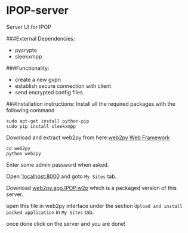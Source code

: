 # IPOP-server
Server UI for IPOP

###External Dependencies:
- pycrypto
- sleekxmpp

###Functionality:
- create a new gvpn
- establish secure connection with client
- send encrypted config files

###Installation instructions:
Install all the required packages with the following command

```
sudo apt-get install python-pip
sudo pip install sleekxmpp
```

Download and extract web2py from here:[web2py Web Framework](http://www.web2py.com/init/default/download)

```
cd web2py
python web2py
```

Enter some admin password when asked.

Open ['localhost:8000](http://localhost:8000) and goto `My Sites` tab.

Download [web2py.app.IPOP.w2p](http://www.fileconvoy.com/dfl.php?id=g80c4c172b0cc730899968591481edfb31577a778b) which is a packaged version of this server.

open this file in web2py interface under the section `Upload and install packed application` in `My Sites` tab.

once done click on the server and you are done!


